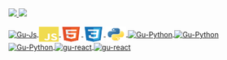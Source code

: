 




##
<a href="https://github.com/GustavoHenriqueDEV">
  <img height="160em" src="https://github-readme-stats.vercel.app/api?username=GustavoHenriqueDEV&show_icons=true&theme=aura&include_all_commits=true&count_private=true"/>
  
  <img height="160em" src="https://github-readme-stats.vercel.app/api/top-langs/?username=GustavoHenriqueDEV&layout=compact&langs_count=7&theme=aura"/>
</div>
<div style="display: inline_block"><br>
  <img align="center" alt="Gu-Js" height="30" width="40" src="https://cdn.jsdelivr.net/gh/devicons/devicon/icons/firebase/firebase-plain.svg" />
  <img align="center" alt="Gu-Js" height="30" width="40" src="https://raw.githubusercontent.com/devicons/devicon/master/icons/javascript/javascript-plain.svg">
  <img align="center" alt="Gu-HTML" height="30" width="40" src="https://raw.githubusercontent.com/devicons/devicon/master/icons/html5/html5-original.svg">
  <img align="center" alt="Gu-CSS" height="30" width="40" src="https://raw.githubusercontent.com/devicons/devicon/master/icons/css3/css3-original.svg">
  <img align="center" alt="Gu-Python" height="30" width="40" src="https://raw.githubusercontent.com/devicons/devicon/master/icons/python/python-original.svg">
  <img align="center" alt="Gu-Python" height="30" width="40" src="https://cdn.jsdelivr.net/gh/devicons/devicon/icons/vuejs/vuejs-original.svg" />
  <img align="center" alt="Gu-Python" height="30" width="40" src="https://cdn.jsdelivr.net/gh/devicons/devicon/icons/vuetify/vuetify-original.svg" />
  <img align="center" alt="Gu-Python" height="30" width="40" src="https://cdn.jsdelivr.net/gh/devicons/devicon/icons/bootstrap/bootstrap-original.svg" />
  <img align="center" alt="gu-react" height="30" width="40" src="https://cdn.jsdelivr.net/gh/devicons/devicon/icons/react/react-original.svg" />
  <img align="center" alt="gu-react" height="30" width="40" src="https://cdn.jsdelivr.net/gh/devicons/devicon/icons/java/java-original.svg" />
  
  ##

</div>
